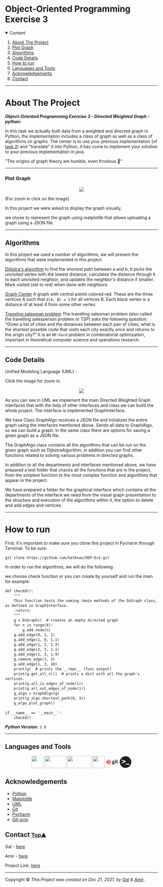 # Object-Oriented Programming Exercise 3


<!-- TABLE OF CONTENTS -->
<details open="open">
  <summary>Content</summary>
  <ol>
    <li><a href="#about-the-project">About The Project</a></li>
    <li><a href="#plot-graph">Plot Graph</a></li>
    <li><a href="#algorithms">Algorithms</a></li>
    <li><a href="#code-details">Code Details</a></li>
    <li><a href="#how-to-run">How  to run</a></li>
    <li><a href="#languages-and-tools">Languages and Tools</a></li>
    <li><a href="#acknowledgements">Acknowledgements</a></li>
    <li><a href="#contact">Contact</a></li>
  </ol>
</details>

----------------

<!-- ABOUT THE PROJECT -->
# About The Project
**_Object-Oriented Programming Exercise 3 - Directed Weighted Graph - python:_**

In this task we actually built data from a weighted and directed graph in Python, the implementation includes a class of graph as well as a class of algorithms on graphs. The center is to use your previous implementation (of [task 2](https://github.com/GalKoaz/OOP-Ex2)) and "translate" it into Python, 
it has come to implement your solution to your previous implementation in java.

"The origins of graph theory are humble, even frivolous :round_pushpin:"


----------------

<!-- Plot Graph -->
### Plot Graph

<p align="center">
<img align="center" src="https://s10.gifyu.com/images/myplot.png"/>
</p>
(For zoom in click on the image)

In this project we were asked to display the graph visually,

we chose to represent the graph using matplotlib  that allows uploading a graph using a JSON file.

----------------
<!-- algorithms -->
## Algorithms

In this project we used a number of algorithms, we will present the algorithms that were implemented in this project.

[Dijkstra's algorithm](https://en.wikipedia.org/wiki/Dijkstra%27s_algorithm) to find the shortest path between a and b.
It picks the unvisited vertex with the lowest distance, calculates the distance through it to each unvisited neighbor, and updates the neighbor's distance if smaller. Mark visited (set to red) when done with neighbors.

[Graph Center](https://en.wikipedia.org/wiki/Graph_center) A graph with central points colored red. These are the three vertices A such that ```d(A, B) ≤ 3``` for all vertices B. Each black vertex is a distance of at least 4 from some other vertex.

[Traveling salesman problem](https://en.wikipedia.org/wiki/Travelling_salesman_problem) The travelling salesman problem (also called the travelling salesperson problem or TSP) asks the following question: "Given a list of cities and the distances between each pair of cities, what is the shortest possible route that visits each city exactly once and returns to the origin city?" It is an ```NP-hard``` problem in combinatorial optimization, important in theoretical computer science and operations research.

---------

<!-- code-details -->

## Code Details


Unified Modeling Language (UML) :

Click the image for zoom in.


<p align="center">
<img align="center" src="https://s10.gifyu.com/images/UML1a2275cf5dbed2c7.png" />
</p>

As you can see in UML we implement the main Directed Weighted Graph interfaces that with the help of other interfaces and class we can build the whole project.
The interface is implemented
GraphInterface.

We have Class GraphAlgo receives a JSON file and initializes the entire graph using the interfaces mentioned above.
Sends all data to GraphAlgo, so we can build a graph. In the same class there are options for saving a given graph as a JSON file.

The GraphAlgo class contains all the algorithms that can be run on the given graph such as DijkstraAlgorithm, in addition you can find other functions related to solving various problems in directed graphs.

In addition to all the departments and interfaces mentioned above, we have prepared a test folder that checks all the functions that are in the project, from the simplest function to the most complex function and algorithms that appear in the project.

We have prepared a folder for the graphical interface which contains all the departments of the interface we need from the visual graph presentation to the structure and execution of the algorithms within it, the option to delete and add edges and vertices.

---------

<!-- how-to-run -->
# How to run


First, it's important to make sure you clone this project in Pycharm through Terminal.
To be sure:
```
git clone https://github.com/GalKoaz/OOP-Ex3.git
```

In order to run the algorithms, we will do the following:

we choose check function or you can create by yourself and run the main for example:

```
def check0():
    """
    This function tests the naming (main methods of the DiGraph class, as defined in GraphInterface.
    :return:
    """
    g = DiGraph()  # creates an empty directed graph
    for n in range(4):
        g.add_node(n)
    g.add_edge(0, 1, 1)
    g.add_edge(1, 0, 1.1)
    g.add_edge(1, 2, 1.3)
    g.add_edge(2, 3, 1.1)
    g.add_edge(1, 3, 1.9)
    g.remove_edge(1, 3)
    g.add_edge(1, 3, 10)
    print(g)  # prints the __repr__ (func output)
    print(g.get_all_v())  # prints a dict with all the graph's vertices.
    print(g.all_in_edges_of_node(1))
    print(g.all_out_edges_of_node(1))
    g_algo = GraphAlgo(g)
    print(g_algo.shortest_path(0, 3))
    g_algo.plot_graph()
    
if __name__ == '__main__':
    check0()

```

_**Python Version:**_ ```3.9```

---------


## Languages and Tools

  <div align="center">
  
 <code><img height="40" width="40" src="https://upload.wikimedia.org/wikipedia/commons/thumb/c/c3/Python-logo-notext.svg/1200px-Python-logo-notext.svg.png"></code>  <code><img height="40" width="70" src="https://upload.wikimedia.org/wikipedia/commons/d/d5/UML_logo.svg"/></code>
 <code><img height="40" width="80" src="https://matplotlib.org/_static/logo2_compressed.svg"/></code>
 <code><img height="40" width="40" src="https://upload.wikimedia.org/wikipedia/commons/thumb/1/1d/PyCharm_Icon.svg/1024px-PyCharm_Icon.svg.png"/></code>
 <code><img height="40" height="40" src="https://raw.githubusercontent.com/github/explore/80688e429a7d4ef2fca1e82350fe8e3517d3494d/topics/git/git.png"></code>
 <code><img height="40" height="40" src="https://raw.githubusercontent.com/github/explore/80688e429a7d4ef2fca1e82350fe8e3517d3494d/topics/terminal/terminal.png"></code>
  </div>


<!-- ACKNOWLEDGEMENTS -->
## Acknowledgements
* [Python](https://www.python.org/)
* [Matplotlib](https://matplotlib.org/)
* [UML](https://en.wikipedia.org/wiki/Unified_Modeling_Language)
* [Git](https://git-scm.com/)
* [Pycharm](https://www.jetbrains.com/pycharm/)
* [Git-scm](https://git-scm.com/book/en/v2/Getting-Started-Installing-Git)


<!-- CONTACT -->
## Contact <small>[Top▲](object-oriented-programming-exercise-3)</small>


 Gal - [here](https://github.com/GalKoaz/)
 
 Amir - [here](https://github.com/amirg00/)

Project Link: [here](https://github.com/GalKoaz/OOP-Ex3)

___

Copyright © _This Project was created on Dec 21, 2021, by [Gal](https://github.com/GalKoaz/)  & [Amir](https://github.com/amirg00/)_.
